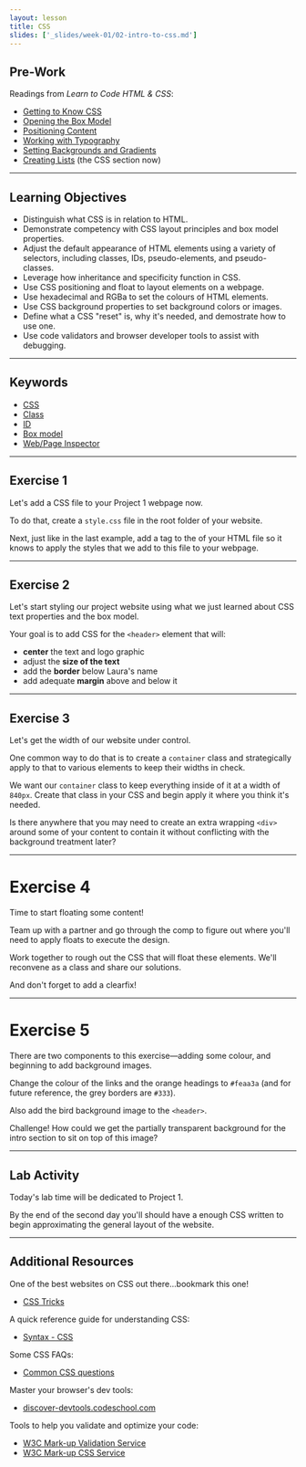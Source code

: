 ```yaml
---
layout: lesson
title: CSS
slides: ['_slides/week-01/02-intro-to-css.md']
---
```


## Pre-Work

Readings from *Learn to Code HTML & CSS*:

- [Getting to Know CSS](http://learn.shayhowe.com/html-css/getting-to-know-css/)
- [Opening the Box Model](http://learn.shayhowe.com/html-css/opening-the-box-model/)
- [Positioning Content](http://learn.shayhowe.com/html-css/positioning-content/)
- [Working with Typography](http://learn.shayhowe.com/html-css/working-with-typography/)
- [Setting Backgrounds and Gradients](http://learn.shayhowe.com/html-css/setting-backgrounds-and-gradients/)
- [Creating Lists](http://learn.shayhowe.com/html-css/creating-lists/) (the CSS section now)

---

## Learning Objectives

- Distinguish what CSS is in relation to HTML.
- Demonstrate competency with CSS layout principles and box model properties.
- Adjust the default appearance of HTML elements using a variety of selectors, including classes, IDs, pseudo-elements, and pseudo-classes.
- Leverage how inheritance and specificity function in CSS.
- Use CSS positioning and float to layout elements on a webpage.
- Use hexadecimal and RGBa to set the colours of HTML elements.
- Use CSS background properties to set background colors or images.
- Define what a CSS "reset" is, why it's needed, and demostrate how to use one.
- Use code validators and browser developer tools to assist with debugging.

---

## Keywords

- [CSS](https://developer.mozilla.org/en-US/docs/Web/CSS)
- [Class](https://developer.mozilla.org/en-US/docs/Web/HTML/Global_attributes/class)
- [ID](https://developer.mozilla.org/en-US/docs/Web/HTML/Global_attributes/id)
- [Box model](https://developer.mozilla.org/en-US/docs/Web/CSS/box_model)
- [Web/Page Inspector](https://developer.mozilla.org/en-US/docs/Tools/Page_Inspector)

---

## Exercise 1

Let's add a CSS file to your Project 1 webpage now.

To do that, create a `style.css` file in the root folder of your website.

Next, just like in the last example, add a <link> tag to the <head> of your HTML file so it knows to apply the styles that we add to this file to your webpage.

---

## Exercise 2

Let's start styling our project website using what we just learned about CSS text properties and the box model.

Your goal is to add CSS for the `<header>` element that will:

- **center** the text and logo graphic
- adjust the **size of the text**
- add the **border** below Laura's name
- add adequate **margin** above and below it

---

## Exercise 3

Let's get the width of our website under control.

One common way to do that is to create a `container` class and strategically apply to that to various elements to keep their widths in check.

We want our `container` class to keep everything inside of it at a width of `840px`. Create that class in your CSS and begin apply it where you think it's needed.

Is there anywhere that you may need to create an extra wrapping `<div>` around some of your content to contain it without conflicting with the background treatment later?

---

# Exercise 4

Time to start floating some content!

Team up with a partner and go through the comp to figure out where you'll need to apply floats to execute the design.

Work together to rough out the CSS that will float these elements. We'll reconvene as a class and share our solutions.

And don't forget to add a clearfix!

---

# Exercise 5

There are two components to this exercise&mdash;adding some colour, and beginning to add background images.

Change the colour of the links and the orange headings to `#feaa3a` (and for future reference, the grey borders are `#333`).

Also add the bird background image to the `<header>`.

Challenge! How could we get the partially transparent background for the intro section to sit on top of this image?

---

## Lab Activity

Today's lab time will be dedicated to Project 1.

By the end of the second day you'll should have a enough CSS written to begin approximating the general layout of the website.

---

## Additional Resources

One of the best websites on CSS out there...bookmark this one!

- [CSS Tricks](https://css-tricks.com/)

A quick reference guide for understanding CSS:

- [Syntax - CSS](https://developer.mozilla.org/en-US/docs/Web/CSS/Syntax)

Some CSS FAQs:

- [Common CSS questions](https://developer.mozilla.org/en-US/docs/Web/CSS/Common_CSS_Questions)

Master your browser's dev tools:

- [discover-devtools.codeschool.com](http://discover-devtools.codeschool.com/)

Tools to help you validate and optimize your code:

- [W3C Mark-up Validation Service](https://validator.w3.org/)
- [W3C Mark-up CSS Service](https://jigsaw.w3.org/css-validator/)
